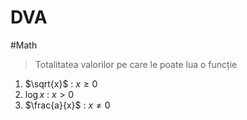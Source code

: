 # DVA

#Math

> Totalitatea valorilor pe care le poate lua o funcție

1. $\sqrt{x}$ : $x \geq 0$
2. $\log{x}$ : $x > 0$
3. $\frac{a}{x}$ : $x \neq 0$
